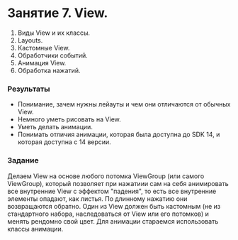 ﻿# Занятие 7. View.

1. Виды View и их классы.
2. Layouts.
3. Кастомные View.
4. Обработчики событий.
5. Анимация View.
6. Обработка нажатий.

### Результаты
* Понимание, зачем нужны лейауты и чем они отличаются от обычных View.
* Немного уметь рисовать на View.
* Уметь делать анимации.
* Понимать отличия анимации, которая была доступна до SDK 14, и которая доступна с 14 версии.

### Задание 
Делаем View на основе любого потомка ViewGroup (или самого ViewGroup), который позволяет при нажатиии сам на себя анимировать все внутренние View с эффектом "падения", то есть все внутренние элементы опадают, как листья. По длинному нажатию они возвращаются обратно. 
Один из View должен быть кастомным (не из стандартного набора, наследоваться от View или его потомков) и менять рендомно свой цвет.
Для анимации стараемся использовать классы анимации. 





